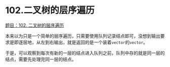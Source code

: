 # 102.二叉树的层序遍历

[题目：102. 二叉树的层序遍历](https://leetcode.cn/problems/binary-tree-level-order-traversal/)

本来以为只是一个简单的层序遍历，只需要使用队列记录结点即可，没想到输出要求是即逐层地，从左到右输出，就是返回的是一个装着`vector`的`vector`。

于是，可以观察到每次有新的一层的结点进入队列之前，队列中存的就是同一层的结点，需要先处理完同一层的结点。

